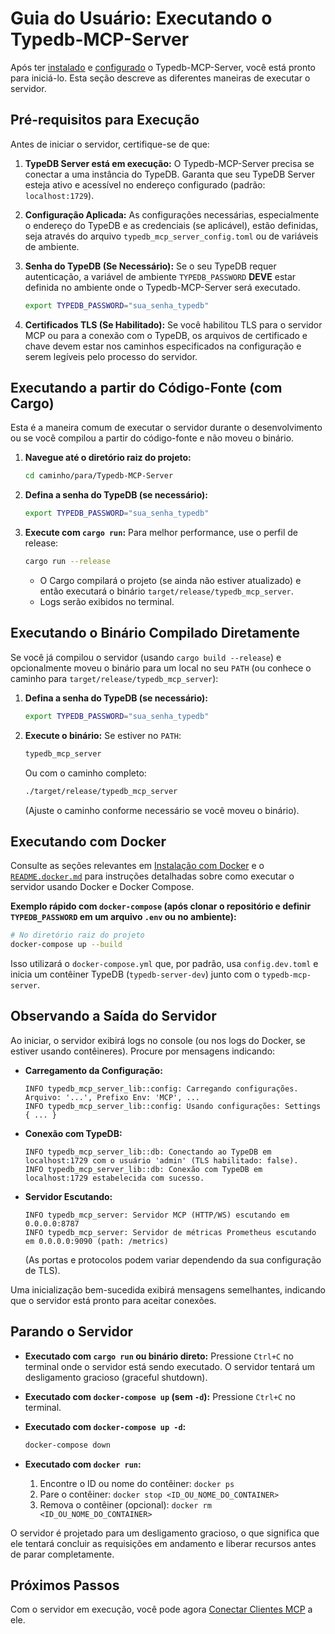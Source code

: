 
# Guia do Usuário: Executando o Typedb-MCP-Server

Após ter [instalado](./03_installation.md) e [configurado](./04_configuration.md) o Typedb-MCP-Server, você está pronto para iniciá-lo. Esta seção descreve as diferentes maneiras de executar o servidor.

## Pré-requisitos para Execução

Antes de iniciar o servidor, certifique-se de que:

1. **TypeDB Server está em execução:** O Typedb-MCP-Server precisa se conectar a uma instância do TypeDB. Garanta que seu TypeDB Server esteja ativo e acessível no endereço configurado (padrão: `localhost:1729`).
2. **Configuração Aplicada:** As configurações necessárias, especialmente o endereço do TypeDB e as credenciais (se aplicável), estão definidas, seja através do arquivo `typedb_mcp_server_config.toml` ou de variáveis de ambiente.
3. **Senha do TypeDB (Se Necessário):** Se o seu TypeDB requer autenticação, a variável de ambiente `TYPEDB_PASSWORD` **DEVE** estar definida no ambiente onde o Typedb-MCP-Server será executado.

    ```bash
    export TYPEDB_PASSWORD="sua_senha_typedb"
    ```

4. **Certificados TLS (Se Habilitado):** Se você habilitou TLS para o servidor MCP ou para a conexão com o TypeDB, os arquivos de certificado e chave devem estar nos caminhos especificados na configuração e serem legíveis pelo processo do servidor.

## Executando a partir do Código-Fonte (com Cargo)

Esta é a maneira comum de executar o servidor durante o desenvolvimento ou se você compilou a partir do código-fonte e não moveu o binário.

1. **Navegue até o diretório raiz do projeto:**

    ```bash
    cd caminho/para/Typedb-MCP-Server
    ```

2. **Defina a senha do TypeDB (se necessário):**

    ```bash
    export TYPEDB_PASSWORD="sua_senha_typedb"
    ```

3. **Execute com `cargo run`:**
    Para melhor performance, use o perfil de release:

    ```bash
    cargo run --release
    ```

    * O Cargo compilará o projeto (se ainda não estiver atualizado) e então executará o binário `target/release/typedb_mcp_server`.
    * Logs serão exibidos no terminal.

## Executando o Binário Compilado Diretamente

Se você já compilou o servidor (usando `cargo build --release`) e opcionalmente moveu o binário para um local no seu `PATH` (ou conhece o caminho para `target/release/typedb_mcp_server`):

1. **Defina a senha do TypeDB (se necessário):**

    ```bash
    export TYPEDB_PASSWORD="sua_senha_typedb"
    ```

2. **Execute o binário:**
    Se estiver no `PATH`:

    ```bash
    typedb_mcp_server
    ```

    Ou com o caminho completo:

    ```bash
    ./target/release/typedb_mcp_server
    ```

    (Ajuste o caminho conforme necessário se você moveu o binário).

## Executando com Docker

Consulte as seções relevantes em [Instalação com Docker](./03_installation.md#2-usando-docker) e o [`README.docker.md`](../../README.docker.md) para instruções detalhadas sobre como executar o servidor usando Docker e Docker Compose.

**Exemplo rápido com `docker-compose` (após clonar o repositório e definir `TYPEDB_PASSWORD` em um arquivo `.env` ou no ambiente):**

```bash
# No diretório raiz do projeto
docker-compose up --build
```

Isso utilizará o `docker-compose.yml` que, por padrão, usa `config.dev.toml` e inicia um contêiner TypeDB (`typedb-server-dev`) junto com o `typedb-mcp-server`.

## Observando a Saída do Servidor

Ao iniciar, o servidor exibirá logs no console (ou nos logs do Docker, se estiver usando contêineres). Procure por mensagens indicando:

* **Carregamento da Configuração:**

    ```log
    INFO typedb_mcp_server_lib::config: Carregando configurações. Arquivo: '...', Prefixo Env: 'MCP', ...
    INFO typedb_mcp_server_lib::config: Usando configurações: Settings { ... }
    ```

* **Conexão com TypeDB:**

    ```log
    INFO typedb_mcp_server_lib::db: Conectando ao TypeDB em localhost:1729 com o usuário 'admin' (TLS habilitado: false).
    INFO typedb_mcp_server_lib::db: Conexão com TypeDB em localhost:1729 estabelecida com sucesso.
    ```

* **Servidor Escutando:**

    ```log
    INFO typedb_mcp_server: Servidor MCP (HTTP/WS) escutando em 0.0.0.0:8787
    INFO typedb_mcp_server: Servidor de métricas Prometheus escutando em 0.0.0.0:9090 (path: /metrics)
    ```

    (As portas e protocolos podem variar dependendo da sua configuração de TLS).

Uma inicialização bem-sucedida exibirá mensagens semelhantes, indicando que o servidor está pronto para aceitar conexões.

## Parando o Servidor

* **Executado com `cargo run` ou binário direto:** Pressione `Ctrl+C` no terminal onde o servidor está sendo executado. O servidor tentará um desligamento gracioso (graceful shutdown).
* **Executado com `docker-compose up` (sem `-d`):** Pressione `Ctrl+C` no terminal.
* **Executado com `docker-compose up -d`:**

    ```bash
    docker-compose down
    ```

* **Executado com `docker run`:**
    1. Encontre o ID ou nome do contêiner: `docker ps`
    2. Pare o contêiner: `docker stop <ID_OU_NOME_DO_CONTAINER>`
    3. Remova o contêiner (opcional): `docker rm <ID_OU_NOME_DO_CONTAINER>`

O servidor é projetado para um desligamento gracioso, o que significa que ele tentará concluir as requisições em andamento e liberar recursos antes de parar completamente.

## Próximos Passos

Com o servidor em execução, você pode agora [Conectar Clientes MCP](./06_connecting_clients.md) a ele.
